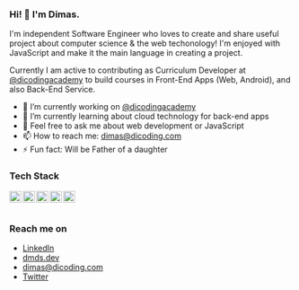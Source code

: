 ### Hi! 👋 I'm Dimas.

I'm independent Software Engineer who loves to create and share useful project about computer science & the web techonology! I'm enjoyed with JavaScript and make it the main language in creating a project.

Currently I am active to contributing as Curriculum Developer at <a href="https://github.com/dicodingacademy">@dicodingacademy</a> to build courses in Front-End Apps (Web, Android), and also Back-End Service.

- 🔭 I’m currently working on <a href="https://github.com/dicodingacademy">@dicodingacademy</a>
- 🌱 I’m currently learning about cloud technology for back-end apps
- 💬 Feel free to ask me about web development or JavaScript
- 📫 How to reach me: dimas@dicoding.com
- ⚡ Fun fact: Will be Father of a daughter

### Tech Stack
  <img align="left" alt="JavaScript" title="JavaScript" width="21px" src="https://upload.wikimedia.org/wikipedia/commons/9/99/Unofficial_JavaScript_logo_2.svg" />
  <img align="left" alt="NodeJS" title="NodeJS" width="21px" src="https://seeklogo.com/images/N/nodejs-logo-FBE122E377-seeklogo.com.png" />
  <img align="left" alt="React" title="React" width="21px" src="https://cdn.worldvectorlogo.com/logos/react-2.svg" />
  <img align="left" alt="Hapi" title="Hapi (NodeJS HTTP Framework)" width="21px" src="https://avatars.githubusercontent.com/u/3774533?s=200&v=4" />
  <img align="left" alt="Next" title="Next (React SSR Framework)" width="21px" src="https://iconape.com/wp-content/files/gm/82643/svg/next-js.svg" />
  <br>
  <br>

### Reach me on
- <a href="https://linkedin.com/in/dimasmds/">LinkedIn</a>
- <a href="https://dmds.dev">dmds.dev</a>
- dimas@dicoding.com
- <a href="https://twitter/dimsmds">Twitter</a>
